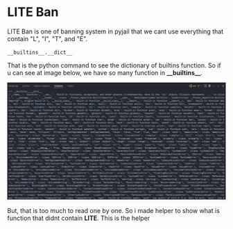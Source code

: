 # LITE Ban

LITE Ban is one of banning system in pyjail that we cant use everything that contain "L", "I", "T", and "E".

```
__builtins__.__dict__
```
That is the python command to see the dictionary of builtins function.
So if u can see at image below, we have so many function in __\_\_builtins\_\___.

<img src='img/builtins_dict.png'>

But, that is too much to read one by one. So i made helper to show what is function that didnt contain __LITE__. This is the helper <a href='builtins_dict.py'></a>